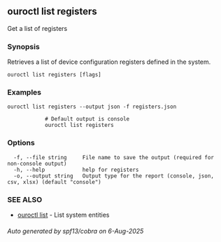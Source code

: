 ## ouroctl list registers

Get a list of registers

### Synopsis

Retrieves a list of device configuration registers defined in the system.

```
ouroctl list registers [flags]
```

### Examples

```
ouroctl list registers --output json -f registers.json

			# Default output is console
			ouroctl list registers
```

### Options

```
  -f, --file string     File name to save the output (required for non-console output)
  -h, --help            help for registers
  -o, --output string   Output type for the report (console, json, csv, xlsx) (default "console")
```

### SEE ALSO

* [ouroctl list](ouroctl_list.md)	 - List system entities

###### Auto generated by spf13/cobra on 6-Aug-2025
